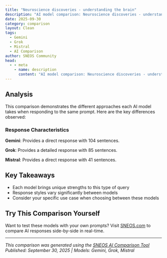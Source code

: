 ```yaml
---
title: "Neuroscience discoveries - understanding the brain"
description: "AI model comparison: Neuroscience discoveries - understanding the brain..."
date: 2025-09-30
category: comparison
layout: Clean
tags:
  - Gemini
  - Grok
  - Mistral
  - AI Comparison
author: SNEOS Community
head:
  - - meta
    - name: description
      content: "AI model comparison: Neuroscience discoveries - understanding the brain..."
---
```


<ChatComparison
  title="Neuroscience discoveries - understanding the brain"
  prompt="Neuroscience discoveries - understanding the brain"
  :responses='{
    "Gemini": "Neuroscience is a rapidly advancing field, constantly unveiling new insights into the complexities of the brain. Here\u0027s a breakdown of key areas of discovery and understanding in neuroscience:\n\n**I. Fundamental Brain Structure and Function:**\n\n*   **Neurons as the Building Blocks:**  Understanding that the brain is primarily composed of neurons, specialized cells that communicate with each other through electrical and chemical signals. Discoveries like the neuron doctrine (neurons are distinct units, not a continuous network) were foundational.\n*   **Synaptic Transmission:**  Elucidating the process of synaptic transmission \u2013 how neurons communicate by releasing neurotransmitters across the synapse. This understanding is critical for developing drugs that target specific brain functions.\n*   **Brain Regions and Specialization:** Identifying the roles of different brain regions.  Key examples:\n    *   **Cerebral Cortex:** Higher-level cognitive functions (reasoning, planning, language). Specific areas like the prefrontal cortex (executive functions), motor cortex (movement), sensory cortex (processing senses), and visual cortex (vision) have been extensively mapped.\n    *   **Hippocampus:**  Crucial for memory formation, particularly spatial memory and declarative memory (facts and events).  Research on patients like H.M. provided invaluable insights.\n    *   **Amygdala:**  Processes emotions, especially fear and aggression. Plays a key role in emotional learning.\n    *   **Basal Ganglia:** Involved in motor control, habit formation, and reward processing.  Dysfunction is linked to Parkinson\u0027s disease and Huntington\u0027s disease.\n    *   **Cerebellum:**  Coordinates movement, balance, and motor learning.\n    *   **Brainstem:**  Regulates basic life functions like breathing, heart rate, and sleep-wake cycles.\n*   **Neurotransmitters and Neuromodulators:**  Identifying and characterizing the vast array of neurotransmitters (e.g., dopamine, serotonin, glutamate, GABA) and neuromodulators (e.g., acetylcholine, norepinephrine). Understanding their roles in behavior, cognition, and neurological disorders.\n*   **Glial Cells:**  Realizing that glial cells (astrocytes, oligodendrocytes, microglia) are not just support cells, but actively participate in brain function, influencing neuronal communication, synapse formation, and brain development.  Microglia are the brain\u0027s immune cells and play a critical role in inflammation and neurodegenerative diseases.\n\n**II. Advancements in Techniques and Tools:**\n\n*   **Neuroimaging:** Revolutionary advances in imaging technologies have allowed us to observe brain activity in vivo (in living organisms):\n    *   **fMRI (functional Magnetic Resonance Imaging):** Measures brain activity by detecting changes in blood flow.  Provides good spatial resolution but relatively poor temporal resolution.\n    *   **EEG (Electroencephalography):** Records electrical activity in the brain using electrodes placed on the scalp.  Excellent temporal resolution but poor spatial resolution.\n    *   **MEG (Magnetoencephalography):**  Measures magnetic fields produced by electrical activity in the brain.  Better spatial resolution than EEG.\n    *   **PET (Positron Emission Tomography):**  Uses radioactive tracers to measure metabolic activity in the brain.  Can be used to study neurotransmitter systems.\n    *   **Optical Imaging (e.g., fNIRS):**  Uses near-infrared light to measure brain activity.  Non-invasive and can be used in more naturalistic settings.\n*   **Electrophysiology:**\n    *   **Single-cell recording:**  Recording the electrical activity of individual neurons.  Provides detailed information about neuronal firing patterns.\n    *   **Local field potentials (LFPs):** Measuring the summed electrical activity of a population of neurons.  Reflects synaptic activity and neuronal oscillations.\n*   **Optogenetics:**  Using light to control the activity of genetically modified neurons. A powerful tool for manipulating brain circuits and studying their role in behavior.\n*   **Chemogenetics (e.g., DREADDs):**  Using engineered receptors that are activated by specific drugs to control neuronal activity.\n*   **Brain Stimulation Techniques:**\n    *   **Transcranial Magnetic Stimulation (TMS):** Uses magnetic pulses to stimulate or inhibit brain activity non-invasively.\n    *   **Transcranial Direct Current Stimulation (tDCS):** Applies a weak electrical current to the scalp to modulate brain activity.\n    *   **Deep Brain Stimulation (DBS):**  Surgically implanting electrodes in specific brain regions to deliver electrical stimulation.  Used to treat Parkinson\u0027s disease, essential tremor, and other neurological disorders.\n*   **Computational Neuroscience:**  Using mathematical models and computer simulations to understand brain function.\n*   **Genomics and Genetics:**  Identifying genes that contribute to brain development, function, and disease.  Genome-wide association studies (GWAS) have identified genetic risk factors for various neurological and psychiatric disorders.\n*   **CRISPR-Cas9 Gene Editing:**  A revolutionary technology that allows for precise editing of genes, opening up new possibilities for treating genetic brain disorders and studying gene function.\n\n**III. Key Areas of Discovery and Understanding:**\n\n*   **Neuroplasticity:** The brain\u0027s ability to change and adapt in response to experience.  This includes changes in synaptic strength, the formation of new synapses, and the reorganization of brain circuits.  Neuroplasticity is crucial for learning, memory, and recovery from brain injury.\n*   **Learning and Memory:** Unraveling the neural mechanisms underlying different types of learning and memory (e.g., declarative memory, procedural memory, working memory).  Identifying the brain regions and synaptic processes involved in memory consolidation and retrieval.\n*   **Cognitive Neuroscience:**  Studying the neural basis of cognitive processes such as attention, perception, language, decision-making, and consciousness.\n*   **Social Neuroscience:**  Investigating the neural mechanisms underlying social behavior, including empathy, cooperation, aggression, and social cognition.\n*   **Developmental Neuroscience:**  Understanding how the brain develops from early embryonic stages to adulthood.  Investigating the role of genes, environment, and experience in shaping brain structure and function.\n*   **Neurodegenerative Diseases:**\n    *   **Alzheimer\u0027s Disease:**  Understanding the role of amyloid plaques and neurofibrillary tangles in the pathogenesis of Alzheimer\u0027s disease.  Developing new diagnostic tools and therapeutic strategies.\n    *   **Parkinson\u0027s Disease:**  Identifying the loss of dopamine-producing neurons in the substantia nigra as the primary cause of Parkinson\u0027s disease.  Developing treatments to alleviate symptoms and slow disease progression.\n    *   **Huntington\u0027s Disease:**  Understanding the genetic basis of Huntington\u0027s disease and developing gene therapies to target the mutated huntingtin gene.\n    *   **Amyotrophic Lateral Sclerosis (ALS):** Investigating the causes of motor neuron degeneration in ALS and developing new treatments to prolong survival.\n*   **Psychiatric Disorders:**\n    *   **Depression:**  Investigating the role of neurotransmitters (e.g., serotonin, norepinephrine, dopamine) and brain circuits in the pathophysiology of depression.  Developing new antidepressant medications and therapies.\n    *   **Schizophrenia:**  Understanding the role of dopamine and glutamate in the pathophysiology of schizophrenia.  Developing new antipsychotic medications and therapies.\n    *   **Anxiety Disorders:**  Investigating the neural circuits involved in fear and anxiety.  Developing new treatments for anxiety disorders.\n    *   **Autism Spectrum Disorder (ASD):**  Identifying genetic and environmental factors that contribute to ASD.  Developing interventions to improve social communication and cognitive skills.\n*   **Addiction:**  Understanding the neural mechanisms underlying addiction, including the role of dopamine, reward pathways, and changes in brain circuitry.  Developing new treatments to prevent relapse and promote recovery.\n*   **Sleep Research:**  Unveiling the functions of sleep, including memory consolidation, brain restoration, and immune regulation.  Understanding the neural mechanisms that control sleep-wake cycles.\n*   **Consciousness:** Exploring the neural correlates of consciousness \u2013 what brain activity is necessary and sufficient for subjective experience.  This remains one of the biggest challenges in neuroscience.\n\n**IV. Current Frontiers and Future Directions:**\n\n*   **Connectomics:**  Mapping the complete wiring diagram of the brain \u2013 the connectome.  This will provide a comprehensive understanding of how brain circuits are organized and how information flows through the brain.\n*   **Brain-Computer Interfaces (BCIs):**  Developing technologies that allow people to control external devices with their thoughts.  BCIs have the potential to restore motor function to people with paralysis and to treat neurological disorders.\n*   **Artificial Intelligence (AI) and Neuroscience:**  Using AI to analyze large datasets of brain data and to develop new models of brain function.  Also, drawing inspiration from the brain to create more intelligent AI systems.\n*   **Personalized Medicine for Brain Disorders:** Tailoring treatments for brain disorders to the individual patient based on their genetic makeup, brain imaging data, and other factors.\n*   **Neuroethics:**  Addressing the ethical implications of neuroscience research, including issues related to privacy, autonomy, and the potential for misuse of neurotechnologies.\n\n**In Conclusion:**\n\nNeuroscience is a dynamic and rapidly evolving field. The discoveries listed above are just a glimpse of the vast amount of knowledge that has been accumulated in recent years. As new technologies and research methods emerge, we can expect even more groundbreaking discoveries in the years to come.  Understanding the brain is critical for improving human health, treating neurological and psychiatric disorders, and enhancing human capabilities.\n",
    "Grok": "Neuroscience has made incredible strides in recent decades, unraveling the mysteries of the brain and providing deeper insights into how it functions, adapts, and influences behavior, emotions, and cognition. Below are some key discoveries and areas of progress in understanding the brain, along with their implications:\n\n---\n\n### 1. **Brain Plasticity (Neuroplasticity)**\n   - **Discovery**: The brain is not a fixed structure but can reorganize itself by forming new neural connections throughout life. This concept, known as neuroplasticity, shows that experiences, learning, and even injuries can reshape the brain\u0027s structure and function.\n   - **Key Findings**:\n     - The brain can adapt after injuries (e.g., stroke recovery) by rerouting functions to undamaged areas.\n     - Learning new skills, such as playing an instrument or speaking a new language, increases the density of neural connections in relevant brain regions.\n     - Neuroplasticity is critical during early childhood but continues into adulthood, debunking the myth that the adult brain cannot change.\n   - **Implications**:\n     - Rehabilitation therapies for brain injuries (e.g., physical therapy after a stroke) leverage neuroplasticity.\n     - Lifelong learning and mental exercises can help maintain cognitive health and delay age-related decline.\n\n---\n\n### 2. **Mapping the Brain (The Connectome)**\n   - **Discovery**: Advances in imaging technologies like fMRI (functional Magnetic Resonance Imaging), DTI (Diffusion Tensor Imaging), and EEG (Electroencephalography) have allowed scientists to map the brain\u0027s structure and activity in unprecedented detail.\n   - **Key Projects**:\n     - The **Human Connectome Project** aims to create a comprehensive map of neural connections in the human brain, helping to understand how different regions interact.\n     - Studies of brain networks have identified key \u0022hubs\u0022 that coordinate communication between regions, such as the default mode network (active during daydreaming or self-reflection).\n   - **Implications**:\n     - Better understanding of brain disorders like Alzheimer\u0027s, autism, or schizophrenia, which are often linked to disrupted connectivity.\n     - Development of personalized medicine by mapping individual brain networks to tailor treatments.\n\n---\n\n### 3. **The Role of Glial Cells**\n   - **Discovery**: Historically, neurons were thought to be the primary players in brain function, but glial cells (non-neuronal cells in the brain) are now recognized as critical to brain health and activity.\n   - **Key Findings**:\n     - Glial cells, such as astrocytes, support neurons by regulating synapses, maintaining the blood-brain barrier, and responding to injury.\n     - They play a role in learning and memory by modulating synaptic plasticity.\n   - **Implications**:\n     - Glial dysfunction is implicated in neurodegenerative diseases like multiple sclerosis and Alzheimer\u0027s.\n     - Targeting glial cells could lead to new therapies for brain disorders.\n\n---\n\n### 4. **The Gut-Brain Axis**\n   - **Discovery**: The brain and gut are deeply connected through the vagus nerve, hormones, and the microbiome (the trillions of microbes in the digestive system), forming the gut-brain axis.\n   - **Key Findings**:\n     - Gut bacteria produce neurotransmitters like serotonin (a mood regulator), influencing mental health.\n     - Stress and emotions can affect gut health, while gut dysbiosis (imbalance in gut bacteria) is linked to anxiety, depression, and even neurodegenerative diseases.\n   - **Implications**:\n     - Probiotics and dietary interventions may help manage mental health conditions.\n     - Understanding this connection could lead to novel treatments for disorders like Parkinson\u2019s disease, which may begin with gut dysfunction before brain symptoms appear.\n\n---\n\n### 5. **Memory and the Hippocampus**\n   - **Discovery**: The hippocampus, a small structure in the brain, is critical for forming and retrieving memories, as well as spatial navigation.\n   - **Key Findings**:\n     - Research by neuroscientists like Eric Kandel (Nobel Prize, 2000) showed how synaptic changes underpin memory formation at a molecular level.\n     - The discovery of \u0022place cells\u0022 and \u0022grid cells\u0022 in the hippocampus and nearby regions (Nobel Prize, 2014, to John O\u0027Keefe, May-Britt Moser, and Edvard Moser) explained how the brain creates a mental map of space.\n   - **Implications**:\n     - Understanding memory formation helps in addressing disorders like amnesia and dementia.\n     - Potential interventions to enhance memory or recover lost memories after trauma.\n\n---\n\n### 6. **Neurotransmitters and Mental Health**\n   - **Discovery**: Chemical messengers called neurotransmitters (e.g., dopamine, serotonin, glutamate) play a central role in regulating mood, behavior, and cognition.\n   - **Key Findings**:\n     - Imbalances in neurotransmitters are linked to mental health disorders: low serotonin with depression, excess dopamine with schizophrenia, and disrupted glutamate signaling with anxiety.\n     - Drugs like SSRIs (selective serotonin reuptake inhibitors) target these systems to treat depression and anxiety.\n   - **Implications**:\n     - Development of more precise psychiatric medications with fewer side effects.\n     - Growing interest in non-pharmacological approaches, like transcranial magnetic stimulation (TMS), to modulate brain activity.\n\n---\n\n### 7. **The Role of Sleep in Brain Function**\n   - **Discovery**: Sleep is essential for brain health, memory consolidation, and clearing toxic waste from the brain.\n   - **Key Findings**:\n     - During sleep, the brain\u0027s glymphatic system clears out metabolic waste, including beta-amyloid plaques linked to Alzheimer\u2019s disease.\n     - REM (rapid eye movement) sleep is critical for processing emotions and consolidating memories.\n   - **Implications**:\n     - Poor sleep is linked to cognitive decline, mood disorders, and increased risk of neurodegeneration.\n     - Sleep therapy and lifestyle changes are being explored to improve mental and cognitive health.\n\n---\n\n### 8. **Brain Disorders and Genetics**\n   - **Discovery**: Advances in genomics have revealed genetic factors contributing to brain disorders.\n   - **Key Findings**:\n     - Mutations in genes like APOE are associated with a higher risk of Alzheimer\u2019s disease.\n     - Conditions like autism spectrum disorder (ASD) and schizophrenia have complex genetic underpinnings, often involving multiple genes and environmental factors.\n   - **Implications**:\n     - Early genetic screening for risk factors could enable preventive measures or early interventions.\n     - Gene therapy holds promise for rare neurological disorders caused by single-gene mutations.\n\n---\n\n### 9. **Artificial Intelligence and Brain-Inspired Computing**\n   - **Discovery**: Neuroscience has inspired the development of artificial neural networks, which mimic how the brain processes information.\n   - **Key Findings**:\n     - Deep learning algorithms are modeled after the brain\u0027s layered structure of neurons.\n     - Brain-computer interfaces (BCIs), like those developed by Neuralink, aim to connect the brain directly to machines, helping individuals with paralysis control prosthetics or communicate.\n   - **Implications**:\n     - BCIs could revolutionize treatment for neurological conditions.\n     - Insights into brain function are accelerating AI development, while AI tools are aiding neuroscience research (e.g., analyzing brain scans).\n\n---\n\n### 10. **Neurodegeneration and Aging**\n   - **Discovery**: Research into neurodegenerative diseases like Alzheimer\u2019s, Parkinson\u2019s, and Huntington\u2019s has identified key mechanisms, including protein misfolding, inflammation, and mitochondrial dysfunction.\n   - **Key Findings**:\n     - Accumulation of amyloid-beta and tau proteins is a hallmark of Alzheimer\u2019s disease.\n     - Lifestyle factors like exercise, diet, and social engagement can reduce the risk of cognitive decline.\n   - **Implications**:\n     - Drug development is focusing on clearing toxic proteins or reducing inflammation in the brain.\n     - Public health initiatives emphasize brain-healthy lifestyles to combat the rising prevalence of dementia in aging populations.\n\n---\n\n### Challenges and Future Directions\nDespite these breakthroughs, the brain remains one of the most complex and least understood systems in nature. Key challenges include:\n   - Translating lab discoveries into effective clinical treatments.\n   - Understanding consciousness and subjective experience, often called the \u0022hard problem\u0022 of neuroscience.\n   - Addressing ethical concerns with technologies like BCIs and genetic editing.\n\nFuture research will likely focus on integrating big data, AI, and interdisciplinary approaches to build a holistic model of brain function. Projects like the BRAIN Initiative (Brain Research Through Advancing Innovative Neurotechnologies) in the U.S. and the Human Brain Project in Europe are driving innovation in this field.\n\n---\n\n### Conclusion\nNeuroscience discoveries are transforming our understanding of the brain, from its adaptability and connectivity to its role in behavior and disease. These insights are paving the way for better treatments, technologies, and preventive strategies, ultimately improving quality of life. As technology and research continue to advance, the next few decades promise even more profound revelations about the organ that defines who we are. If you\u0027d like to dive deeper into a specific topic (e.g., neuroplasticity, mental health, or BCIs), let me know!",
    "Mistral": "Neuroscience has made significant strides in understanding the brain, leading to numerous groundbreaking discoveries. Here are some key areas and findings:\n\n1. **Brain Plasticity (Neuroplasticity)**:\n   - **Discovery**: The brain is not static but can change and adapt throughout life.\n   - **Implications**: This has led to new approaches in rehabilitation, learning, and treating neurological disorders.\n\n2. **Neurogenesis**:\n   - **Discovery**: The brain can generate new neurons, particularly in the hippocampus, a region involved in learning and memory.\n   - **Implications**: This challenges the long-held belief that the brain stops producing new neurons after a certain age and opens avenues for treating neurodegenerative diseases.\n\n3. **Functional Magnetic Resonance Imaging (fMRI)**:\n   - **Discovery**: fMRI allows researchers to map brain activity by detecting changes in blood flow.\n   - **Implications**: This has revolutionized the study of brain function, enabling non-invasive observation of brain activity in real-time.\n\n4. **Mirror Neurons**:\n   - **Discovery**: These neurons fire both when an individual performs an action and when they observe the same action performed by another.\n   - **Implications**: This discovery has implications for understanding empathy, imitation, and social cognition.\n\n5. **Default Mode Network (DMN)**:\n   - **Discovery**: The brain has a network of regions that are active when the brain is at rest and not focused on the external environment.\n   - **Implications**: Understanding the DMN has provided insights into conditions like Alzheimer\u0027s disease, autism, and schizophrenia.\n\n6. **Optogenetics**:\n   - **Discovery**: This technique uses light to control neurons that have been genetically sensitized to light.\n   - **Implications**: Optogenetics allows precise manipulation of neural circuits, providing a powerful tool for studying brain function and dysfunction.\n\n7. **Connectome**:\n   - **Discovery**: The Human Connectome Project aims to map the structural and functional connections in the brain.\n   - **Implications**: This comprehensive map will enhance our understanding of brain organization and function, aiding in the diagnosis and treatment of neurological disorders.\n\n8. **Gut-Brain Axis**:\n   - **Discovery**: The gut microbiome influences brain function and behavior through the vagus nerve and other pathways.\n   - **Implications**: This has implications for understanding and treating conditions like depression, anxiety, and autism.\n\n9. **Neural Oscillations**:\n   - **Discovery**: Different brain rhythms (e.g., alpha, beta, gamma waves) are associated with various cognitive and behavioral states.\n   - **Implications**: Understanding these oscillations can help in diagnosing and treating neurological and psychiatric disorders.\n\n10. **Brain-Computer Interfaces (BCIs)**:\n    - **Discovery**: BCIs allow direct communication between the brain and external devices.\n    - **Implications**: This technology has applications in prosthetics, communication for paralyzed individuals, and even augmenting human capabilities.\n\n11. **Epigenetics and the Brain**:\n    - **Discovery**: Epigenetic modifications, such as DNA methylation and histone modifications, influence gene expression in the brain.\n    - **Implications**: This has implications for understanding how environmental factors can affect brain development and function, contributing to conditions like depression and addiction.\n\n12. **Glial Cells**:\n    - **Discovery**: Glial cells, once thought to be merely supportive, play crucial roles in brain function, including synaptic transmission and plasticity.\n    - **Implications**: This has expanded our understanding of brain function and opened new avenues for treating neurological disorders.\n\nThese discoveries represent just a fraction of the ongoing research in neuroscience, highlighting the complexity and potential of the brain. Continued advancements promise to further revolutionize our understanding and treatment of brain-related conditions."
  }'
  published-date="22:46"
/>

## Analysis

This comparison demonstrates the different approaches each AI model takes when responding to the same prompt. Here are the key differences observed:

### Response Characteristics

**Gemini**: Provides a direct response with 104 sentences. 

**Grok**: Provides a detailed response with 85 sentences. 

**Mistral**: Provides a direct response with 41 sentences. 

## Key Takeaways

- Each model brings unique strengths to this type of query
- Response styles vary significantly between models
- Consider your specific use case when choosing between these models

## Try This Comparison Yourself

Want to test these models with your own prompts? Visit [SNEOS.com](https://sneos.com) to compare AI responses side-by-side in real-time.

---

*This comparison was generated using the [SNEOS AI Comparison Tool](https://sneos.com)*
*Published: September 30, 2025 | Models: Gemini, Grok, Mistral*
